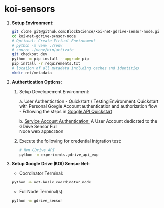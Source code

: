 # koi-sensors


1. **Setup Environment:**
    ```bash
    git clone git@github.com:BlockScience/koi-net-gdrive-sensor-node.git
    cd koi-net-gdrive-sensor-node
    # Optional: Create Virtual Environment
    # python -m venv ./venv
    # source ./venv/bin/activate
    git checkout dev
    python -m pip install --upgrade pip
    pip install -r requirements.txt
    # location of all metadata including caches and identities
    mkdir net/metadata
    ```


2. **Authentication Options:**
    1. Setup Developement Environment:
        
        a. User Authentication - Quickstart / Testing Environment: Quickstart with Personal Google Account authentication and authorization flow - Following the steps in [Google API Quickstart](https://developers.google.com/workspace/drive/api/quickstart/python)
        
        b. [Service Account Authentication:](https://developers.google.com/workspace/guides/create-credentials#service-account) A User Account dedicated to the GDrive Sensor Full   
            Node web application
    2. Execute the following for credential intgration test:
        ```bash
        # Run GDrive API 
        python -m experiments.gdrive_api_exp
        ```


3. **Setup Google Drive (KOI) Sensor Net:**

    * Coordinator Terminal:
    ```bash
    python -m net.basic_coordinator_node
    ```

    * Full Node Terminal(s):
    ```bash
    python -m gdrive_sensor
    ```